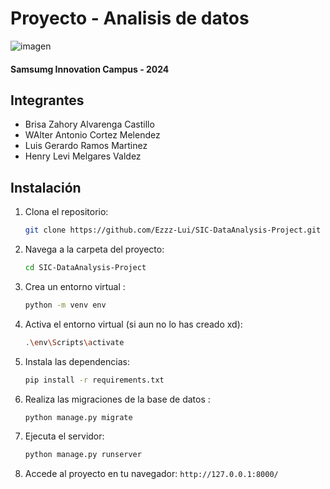 # Proyecto - Analisis de datos 
![imagen](https://github.com/user-attachments/assets/fd846170-751c-4477-91a7-159941935b5d)

#### Samsumg Innovation Campus - 2024

## Integrantes
 - Brisa Zahory Alvarenga Castillo
 - WAlter Antonio Cortez Melendez 
 - Luis Gerardo Ramos Martinez
 - Henry Levi Melgares Valdez


## Instalación

1. Clona el repositorio:
   ```bash
   git clone https://github.com/Ezzz-Lui/SIC-DataAnalysis-Project.git
   ```

2. Navega a la carpeta del proyecto:
   ```bash
   cd SIC-DataAnalysis-Project
   ```

3. Crea un entorno virtual :
   ```bash
   python -m venv env
   ```

4. Activa el entorno virtual (si aun no lo has creado xd):
     ```bash
     .\env\Scripts\activate


5. Instala las dependencias:
   ```bash
   pip install -r requirements.txt
   ```

6. Realiza las migraciones de la base de datos :
   ```bash
   python manage.py migrate
   ```


7. Ejecuta el servidor:
   ```bash
   python manage.py runserver
   ```

8. Accede al proyecto en tu navegador: `http://127.0.0.1:8000/`













